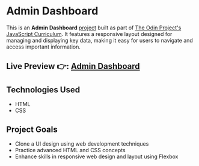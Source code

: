 # Admin Dashboard

This is an **Admin Dashboard** [project](https://www.theodinproject.com/lessons/node-path-intermediate-html-and-css-admin-dashboard) built as part of [The Odin Project's JavaScript Curriculum](https://www.theodinproject.com/). It features a responsive layout designed for managing and displaying key data, making it easy for users to navigate and access important information.

## Live Preview 👉: [Admin Dashboard](https://lavenderhwang.github.io/admin-dashboard/)

## Technologies Used

- HTML
- CSS

## Project Goals

- Clone a UI design using web development techniques
- Practice advanced HTML and CSS concepts
- Enhance skills in responsive web design and layout using Flexbox
